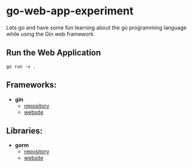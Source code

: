 # go-web-app-experiment

Lets go and have some fun learning about the go programming language while using the Gin web framework.

## Run the Web Application
```
go run -v .
```

## Frameworks:
* **gin**
	* [repository](https://github.com/gin-gonic/gin)
	* [website](https://gin-gonic.com/)

## Libraries:
* **gorm**
	* [repository](https://github.com/go-gorm/gorm)
	* [website](https://gorm.io/)
